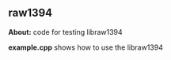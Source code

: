## raw1394

**About:** code for testing libraw1394

**example.cpp** shows how to use the libraw1394

